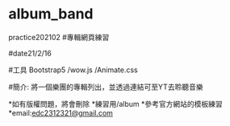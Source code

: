 # album_band
practice202102
#專輯網頁練習

#date21/2/16

#工具 Bootstrap5 /wow.js /Animate.css

#簡介:
將一個樂團的專輯列出，並透過連結可至YT去聆聽音樂

*如有版權問題，將會刪除
*練習用/album
*參考官方網站的模板練習
*email:edc2312321@gmail.com
